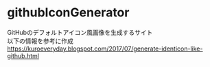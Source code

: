 # githubIconGenerator

GitHubのデフォルトアイコン風画像を生成するサイト  
以下の情報を参考に作成  
https://kuroeveryday.blogspot.com/2017/07/generate-identicon-like-github.html  
